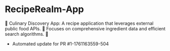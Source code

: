 # RecipeRealm-App
🍳 Culinary Discovery App: A recipe application that leverages external public food APIs. 🥗 Focuses on comprehensive ingredient data and efficient search algorithms. 🔎


- Automated update for PR #1-1761163559-504